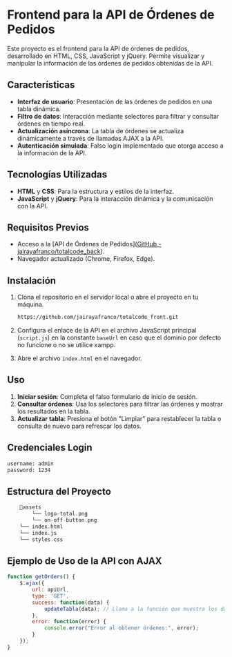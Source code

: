 # Frontend para la API de Órdenes de Pedidos

Este proyecto es el frontend para la API de órdenes de pedidos, desarrollado en HTML, CSS, JavaScript y jQuery. Permite visualizar y manipular la información de las órdenes de pedidos obtenidas de la API.

## Características

- **Interfaz de usuario**: Presentación de las órdenes de pedidos en una tabla dinámica.
- **Filtro de datos**: Interacción mediante selectores para filtrar y consultar órdenes en tiempo real.
- **Actualización asíncrona**: La tabla de órdenes se actualiza dinámicamente a través de llamadas AJAX a la API.
- **Autenticación simulada**: Falso login implementado que otorga acceso a la información de la API.

## Tecnologías Utilizadas

- **HTML** y **CSS**: Para la estructura y estilos de la interfaz.
- **JavaScript** y **jQuery**: Para la interacción dinámica y la comunicación con la API.

## Requisitos Previos

- Acceso a la [API de Órdenes de Pedidos]([GitHub - jairayafranco/totalcode_back](https://github.com/jairayafranco/totalcode_back.git)).
- Navegador actualizado (Chrome, Firefox, Edge).

## Instalación

1. Clona el repositorio en el servidor local o abre el proyecto en tu máquina.
   
   ```bash
   https://github.com/jairayafranco/totalcode_front.git
   ```

2. Configura el enlace de la API en el archivo JavaScript principal (`script.js`) en la constante `baseUrl` en caso que el dominio por defecto no funcione o no se utilice xampp. 

3. Abre el archivo `index.html` en el navegador.

## Uso

1. **Iniciar sesión**: Completa el falso formulario de inicio de sesión.
2. **Consultar órdenes**: Usa los selectores para filtrar las órdenes y mostrar los resultados en la tabla.
3. **Actualizar tabla**: Presiona el botón "Limpiar" para restablecer la tabla o consulta de nuevo para refrescar los datos.

## Credenciales Login

```bash
username: admin
password: 1234
```

## Estructura del Proyecto

```cpp
    📁assets
        └── logo-total.png
        └── on-off-button.png
    └── index.html
    └── index.js
    └── styles.css
```

## Ejemplo de Uso de la API con AJAX

```javascript
function getOrders() {
    $.ajax({
        url: apiUrl,
        type: 'GET',
        success: function(data) {
            updateTabla(data); // Llama a la función que muestra los datos en la tabla
        },
        error: function(error) {
            console.error("Error al obtener órdenes:", error);
        }
    });
}
```

